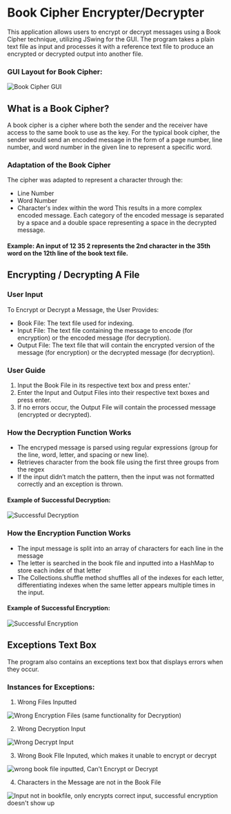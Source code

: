 # Book Cipher Encrypter/Decrypter
This application allows users to encrypt or decrypt messages using a Book Cipher technique, utilizing JSwing for the GUI. The program takes a plain text file as input and processes it with a reference text file to produce an encrypted or decrypted output into another file.

### GUI Layout for Book Cipher:

![Book Cipher GUI](https://github.com/user-attachments/assets/afb4e720-ddd7-403f-98a2-aba4862698b9)

## What is a Book Cipher?
A book cipher is a cipher where both the sender and the receiver have access to the same book to use as the key. For the typical book cipher, the sender would send an encoded message in the form of a page number, line number, and word number in the given line to represent a specific word. 

### Adaptation of the Book Cipher
The cipher was adapted to represent a character through the:
- Line Number
- Word Number
- Character's index within the word
This results in a more complex encoded message. Each category of the encoded message is separated by a space and a double space representing a space in the decrypted message. 

#### Example: An input of 12 35 2 represents the 2nd character in the 35th word on the 12th line of the book text file.

## Encrypting / Decrypting A File
### User Input
To Encrypt or Decrypt a Message, the User Provides:
- Book File: The text file used for indexing.
- Input File: The text file containing the message to encode (for encryption) or the encoded message (for decryption).
- Output File: The text file that will contain the encrypted version of the message (for encryption) or the decrypted message (for decryption).

### User Guide
1. Input the Book File in its respective text box and press enter.'
2. Enter the Input and Output Files into their respective text boxes and press enter.
3. If no errors occur, the Output File will contain the processed message (encrypted or decrypted).

### How the Decryption Function Works
- The encryped message is parsed using regular expressions (group for the line, word, letter, and spacing or new line).
- Retrieves character from the book file using the first three groups from the regex
- If the input didn’t match the pattern, then the input was not formatted correctly and an exception is thrown. 

#### Example of Successful Decryption:

![Successful Decryption](https://github.com/user-attachments/assets/4887d0cb-537f-4f6e-88ae-e08c7c609813)

### How the Encryption Function Works
- The input message is split into an array of characters for each line in the message
- The letter is searched in the book file and inputted into a HashMap to store each index of that letter
- The Collections.shuffle method shuffles all of the indexes for each letter, differentiating indexes when the same letter appears multiple times in the input.

#### Example of Successful Encryption:

![Successful Encryption](https://github.com/user-attachments/assets/81bcacf8-b294-4be5-8b77-f38232a1af74)

## Exceptions Text Box
The program also contains an exceptions text box that displays errors when they occur.  
### Instances for Exceptions:
1. Wrong Files Inputted
   
![Wrong Encryption Files (same functionality for Decryption)](https://github.com/user-attachments/assets/cc2e00fb-34ba-4e0e-aa96-7306ceb6732d)

2. Wrong Decryption Input

![Wrong Decrypt Input](https://github.com/user-attachments/assets/59a8b36c-1926-430f-87e6-7e3e0d4f0318)

3. Wrong Book FIle Inputed, which makes it unable to encrypt or decrypt
   
![wrong book file inputted, Can't Encrypt or Decrypt](https://github.com/user-attachments/assets/2848ae5f-e2d7-49a1-b0b8-a3f99ada7b6e)

4. Characters in the Message are not in the Book File
   
![Input not in bookfile, only encrypts correct input, successful encryption doesn't show up](https://github.com/user-attachments/assets/5d89b914-2272-454f-8fbd-a5268dc9a048)

